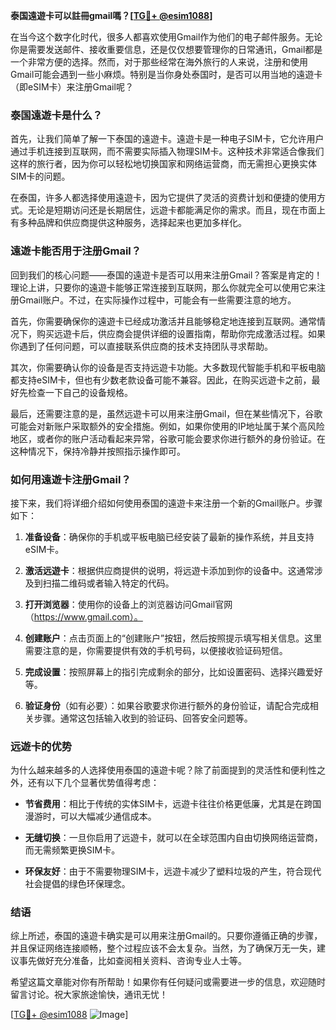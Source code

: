 **泰国遠遊卡可以註冊gmail嗎？[[TG💪+ @esim1088](https://t.me/s/esim1088)]**

在当今这个数字化时代，很多人都喜欢使用Gmail作为他们的电子邮件服务。无论你是需要发送邮件、接收重要信息，还是仅仅想要管理你的日常通讯，Gmail都是一个非常方便的选择。然而，对于那些经常在海外旅行的人来说，注册和使用Gmail可能会遇到一些小麻烦。特别是当你身处泰国时，是否可以用当地的遠遊卡（即eSIM卡）来注册Gmail呢？

### 泰国遠遊卡是什么？

首先，让我们简单了解一下泰国的遠遊卡。遠遊卡是一种电子SIM卡，它允许用户通过手机连接到互联网，而不需要实际插入物理SIM卡。这种技术非常适合像我们这样的旅行者，因为你可以轻松地切换国家和网络运营商，而无需担心更换实体SIM卡的问题。

在泰国，许多人都选择使用遠遊卡，因为它提供了灵活的资费计划和便捷的使用方式。无论是短期访问还是长期居住，远遊卡都能满足你的需求。而且，现在市面上有多种品牌和供应商提供这种服务，选择起来也更加多样化。

### 遠遊卡能否用于注册Gmail？

回到我们的核心问题——泰国的遠遊卡是否可以用来注册Gmail？答案是肯定的！理论上讲，只要你的遠遊卡能够正常连接到互联网，那么你就完全可以使用它来注册Gmail账户。不过，在实际操作过程中，可能会有一些需要注意的地方。

首先，你需要确保你的遠遊卡已经成功激活并且能够稳定地连接到互联网。通常情况下，购买远遊卡后，供应商会提供详细的设置指南，帮助你完成激活过程。如果你遇到了任何问题，可以直接联系供应商的技术支持团队寻求帮助。

其次，你需要确认你的设备是否支持远遊卡功能。大多数现代智能手机和平板电脑都支持eSIM卡，但也有少数老款设备可能不兼容。因此，在购买远遊卡之前，最好先检查一下自己的设备规格。

最后，还需要注意的是，虽然远遊卡可以用来注册Gmail，但在某些情况下，谷歌可能会对新账户采取额外的安全措施。例如，如果你使用的IP地址属于某个高风险地区，或者你的账户活动看起来异常，谷歌可能会要求你进行额外的身份验证。在这种情况下，保持冷静并按照指示操作即可。

### 如何用遠遊卡注册Gmail？

接下来，我们将详细介绍如何使用泰国的遠遊卡来注册一个新的Gmail账户。步骤如下：

1. **准备设备**：确保你的手机或平板电脑已经安装了最新的操作系统，并且支持eSIM卡。
   
2. **激活远遊卡**：根据供应商提供的说明，将远遊卡添加到你的设备中。这通常涉及到扫描二维码或者输入特定的代码。

3. **打开浏览器**：使用你的设备上的浏览器访问Gmail官网（https://www.gmail.com）。

4. **创建账户**：点击页面上的“创建账户”按钮，然后按照提示填写相关信息。这里需要注意的是，你需要提供有效的手机号码，以便接收验证码短信。

5. **完成设置**：按照屏幕上的指引完成剩余的部分，比如设置密码、选择兴趣爱好等。

6. **验证身份**（如有必要）：如果谷歌要求你进行额外的身份验证，请配合完成相关步骤。通常这包括输入收到的验证码、回答安全问题等。

### 远遊卡的优势

为什么越来越多的人选择使用泰国的遠遊卡呢？除了前面提到的灵活性和便利性之外，还有以下几个显著优势值得考虑：

- **节省费用**：相比于传统的实体SIM卡，远遊卡往往价格更低廉，尤其是在跨国漫游时，可以大幅减少通信成本。
  
- **无缝切换**：一旦你启用了远遊卡，就可以在全球范围内自由切换网络运营商，而无需频繁更换SIM卡。

- **环保友好**：由于不需要物理SIM卡，远遊卡减少了塑料垃圾的产生，符合现代社会提倡的绿色环保理念。

### 结语

综上所述，泰国的遠遊卡确实是可以用来注册Gmail的。只要你遵循正确的步骤，并且保证网络连接顺畅，整个过程应该不会太复杂。当然，为了确保万无一失，建议事先做好充分准备，比如查阅相关资料、咨询专业人士等。

希望这篇文章能对你有所帮助！如果你有任何疑问或需要进一步的信息，欢迎随时留言讨论。祝大家旅途愉快，通讯无忧！

[[TG💪+ @esim1088](https://t.me/s/esim1088) ![Image](https://i.postimg.cc/4NQfJmqS/Snipaste-2025-05-13-00-14-12.png)]